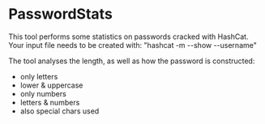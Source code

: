 # PasswordStats

This tool performs some statistics on passwords cracked with HashCat.
Your input file needs to be created with: "hashcat -m <your cracking option> <your hash file> --show --username"

The tool analyses the length, as well as how the password is constructed:
* only letters
* lower & uppercase
* only numbers
* letters & numbers
* also special chars used

